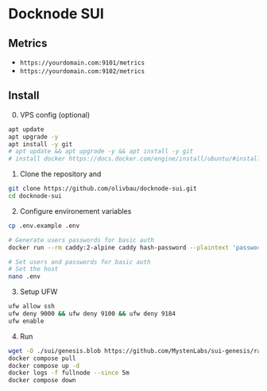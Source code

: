 # Docknode SUI

## Metrics

* `https://yourdomain.com:9101/metrics`
* `https://yourdomain.com:9102/metrics`


## Install 

0. VPS config (optional)
```bash
apt update
apt upgrade -y
apt install -y git
# apt update && apt upgrade -y && apt install -y git
# install docker https://docs.docker.com/engine/install/ubuntu/#install-using-the-repository
```

1. Clone the repository and
```bash
git clone https://github.com/olivbau/docknode-sui.git
cd docknode-sui
```

2. Configure environement variables
```bash
cp .env.example .env

# Generate users passwords for basic auth
docker run --rm caddy:2-alpine caddy hash-password --plaintext 'password'

# Set users and passwords for basic auth
# Set the host
nano .env
```

3. Setup UFW
```bash
ufw allow ssh
ufw deny 9000 && ufw deny 9100 && ufw deny 9184
ufw enable
```

4. Run
```bash
wget -O ./sui/genesis.blob https://github.com/MystenLabs/sui-genesis/raw/main/mainnet/genesis.blob
docker compose pull
docker compose up -d
docker logs -f fullnode --since 5m
docker compose down
```